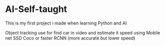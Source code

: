 # AI-Self-taught

This is my first project i made when learning Python and AI

Object tracking use for find car in video and estimate it speed using Mobile net SSD Coco or faster RCNN (more accurate but lower speed)
